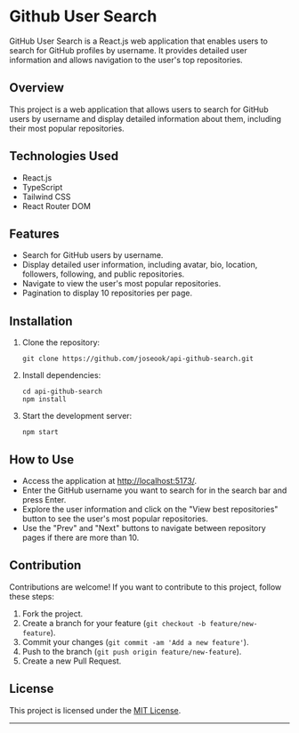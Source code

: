 

# Github User Search

GitHub User Search is a React.js web application that enables users to search for GitHub profiles by username. It provides detailed user information and allows navigation to the user's top repositories.

## Overview

This project is a web application that allows users to search for GitHub users by username and display detailed information about them, including their most popular repositories.

## Technologies Used

- React.js
- TypeScript
- Tailwind CSS
- React Router DOM

## Features

- Search for GitHub users by username.
- Display detailed user information, including avatar, bio, location, followers, following, and public repositories.
- Navigate to view the user's most popular repositories.
- Pagination to display 10 repositories per page.

## Installation

1. Clone the repository:

   ```
   git clone https://github.com/joseook/api-github-search.git
   ```

2. Install dependencies:

   ```
   cd api-github-search
   npm install
   ```

3. Start the development server:

   ```
   npm start
   ```

## How to Use

- Access the application at [http://localhost:5173/](http://localhost:5173/).
- Enter the GitHub username you want to search for in the search bar and press Enter.
- Explore the user information and click on the "View best repositories" button to see the user's most popular repositories.
- Use the "Prev" and "Next" buttons to navigate between repository pages if there are more than 10.

## Contribution

Contributions are welcome! If you want to contribute to this project, follow these steps:

1. Fork the project.
2. Create a branch for your feature (`git checkout -b feature/new-feature`).
3. Commit your changes (`git commit -am 'Add a new feature'`).
4. Push to the branch (`git push origin feature/new-feature`).
5. Create a new Pull Request.

## License

This project is licensed under the [MIT License](https://opensource.org/licenses/MIT).

---